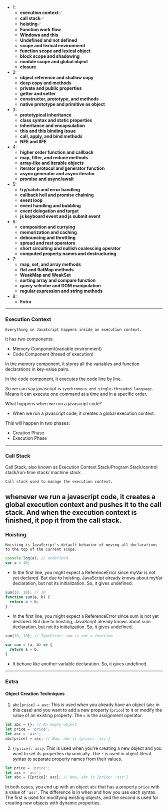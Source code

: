 - 1:
    - **execution context**✅
    - **call stack**✅
    - **hoisting**✅
    - **Function work flow**
    - **Windows and this**
    - **Undefined and not defined**
    - **scope and lexical environment**
    - **function scope and lexical object**
    - **block scope and shadowing**
    - **module scope and global object**
    - **closure**
- 2:
    - **object reference and shallow copy**
    - **deep copy and methods**
    - **private and public properties**
    - **getter and setter**
    - **constructor, prototype, and methods**
    - **native prototype and primitive as object**
- 3:
    - **prototypical inheritance**
    - **class syntax and static properties**
    - **inheritance and encapsulation**
    - **this and this binding issue**
    - **call, apply, and bind methods**
    - **NFE and IIFE**
- 4:
    - **higher order function and callback**
    - **map, filter, and reduce methods**
    - **array-like and iterable objects**
    - **iterator protocol and generator function**
    - **async generator and async iterator**
    - **promise and async/await**
- 5:
    - **try/catch and error handling**
    - **callback hell and promise chaining**
    - **event loop**
    - **event handling and bubbling**
    - **event delegation and target**
    - **js keyboard event and js submit event**
- 6:
    - **composition and currying**
    - **memorization and caching**
    - **debouncing and throttling**
    - **spread and rest operators**
    - **short circuiting and nullish coalescing operator**
    - **computed property names and destructuring**
- 7:
    - **map, set, and array methods**
    - **flat and flatMap methods**
    - **WeakMap and WeakSet**
    - **sorting array and compare function**
    - **query selector and DOM manipulation**
    - **regular expression and string methods**
- 8:
    - **Extra**

----



###  Execution Context
`Everything in JavaScript happens inside an execution context.`

It has two components:
- Memory Component(variable environment)
- Code Component (thread of execution)

In the memory component, it stores all the variables and function declarations in key-value pairs. 

In the code component, it executes the code line by line.

So we can say javascript is `synchronous and single-threaded language`.
Means it can execute one command at a time and in a specific order.

What happens when we run a javascript code?
- When we run a javascript code, it creates a global execution context.

This will happen in two phases:
- Creation Phase
- Execution Phase


----

### Call Stack

Call Stack, also known as Execution Context Stack/Program Stack/control stack/run-time stack/ machine stack

`Call stack used to manage the execution context.` 

whenever we run a javascript code, it creates a global execution context and pushes it to the call stack. 
And when the execution context is finished, it pop it from the call stack.
----
### Hoisting

`Hoisting is JavaScript's default behavior of moving all declarations to the top of the current scope.`

```js
console.log(a); // undefined
var a = 10;
```
- In the first line, you might expect a ReferenceError since myVar is not yet declared. But due to hoisting, JavaScript already knows about myVar declaration, but not its initialization. So, it gives undefined.


```js
sum(10, 10); // 20
function sum(a, b) {
  return a + b;
}
```
- In the first line, you might expect a ReferenceError since sum is not yet declared. But due to hoisting, JavaScript already knows about sum declaration, but not its initialization. So, it gives undefined.

```js
sum(10, 10); // TypeError: sum is not a function

var sum = (a, b) => {
  return a + b;
}
```

- It behave like another variable declaration. So, it gives undefined.

____

### Extra

#### Object Creation Techniques

1. `abc[price] = asc`: This is used when you already have an object (`abc` in this case) and you want to add a new property (`price`) to it or modify the value of an existing property. The `=` is the assignment operator.

```javascript
let abc = {}; // An empty object
let price = 'price';
let asc = 'asc';
abc[price] = asc; // Now, abc is {price: 'asc'}
```

2. `{[price]: asc}`: This is used when you're creating a new object and you want to set its properties dynamically. The `:` is used in object literal syntax to separate property names from their values.

```javascript
let price = 'price';
let asc = 'asc';
let abc = {[price]: asc}; // Now, abc is {price: 'asc'}
```

In both cases, you end up with an object `abc` that has a property `price` with a value of `'asc'`. The difference is in when and how you use each syntax. The first is used for modifying existing objects, and the second is used for creating new objects with dynamic properties.








